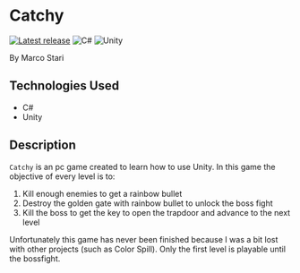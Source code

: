 # Catchy

[![Latest release](https://img.shields.io/badge/GitHub-100000?style=for-the-badge&logo=github&logoColor=white)](https://github.com/StariMarco/Catchy)
![C#](https://img.shields.io/badge/c%23-%23239120.svg?style=for-the-badge&logo=c-sharp&logoColor=white)
![Unity](https://img.shields.io/badge/unity-%23000000.svg?style=for-the-badge&logo=unity&logoColor=white)

By Marco Stari

## Technologies Used

- C#
- Unity

## Description

`Catchy` is an pc game created to learn how to use Unity. In this game the objective of every level is to:

1. Kill enough enemies to get a rainbow bullet
2. Destroy the golden gate with rainbow bullet to unlock the boss fight
3. Kill the boss to get the key to open the trapdoor and advance to the next level

Unfortunately this game has never been finished because I was a bit lost with other projects (such as Color Spill). Only the first level is playable until the bossfight.
